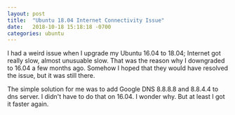 ```yaml
---
layout: post
title:  "Ubuntu 18.04 Internet Connectivity Issue"
date:   2018-10-18 15:18:18 -0700
categories: ubuntu
---
```


I had a weird issue when I upgrade my Ubuntu 16.04 to 18.04; Internet got really slow, almost unusuable slow. That was the reason why I downgraded to 16.04 a few months ago. Somehow I hoped that they would have resolved the issue, but it was still there.

The simple solution for me was to add Google DNS 8.8.8.8 and 8.8.4.4 to dns server. I didn't have to do that on 16.04. I wonder why. But at least I got it faster again.